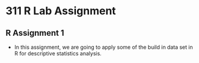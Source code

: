 # 311 R Lab Assignment

## R Assignment 1

* In this assignment, we are going to apply some of the build in data set in R for descriptive statistics analysis.
